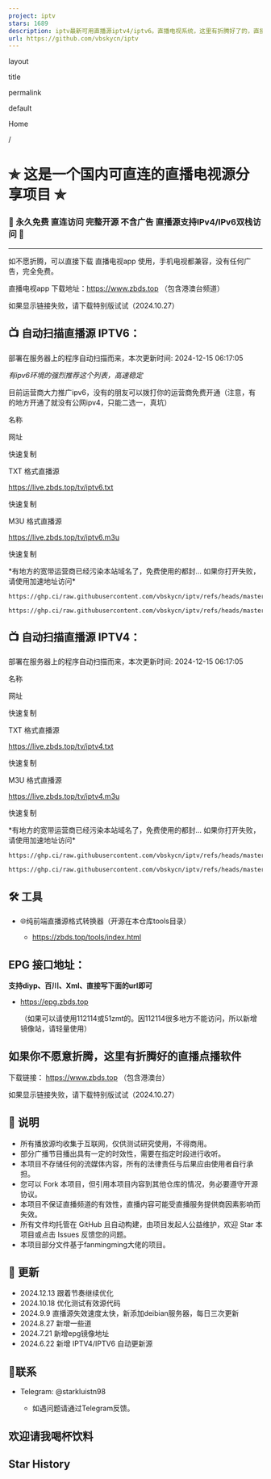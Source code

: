 ```yaml
---
project: iptv
stars: 1689
description: iptv最新可用直播源iptv4/iptv6。直播电视系统，这里有折腾好了的，直接下载用吧。直播电视app电视手机全部兼容。（包含港澳台）
url: https://github.com/vbskycn/iptv
---
```


layout

title

permalink

default

Home

/

✯ 这是一个国内可直连的直播电视源分享项目 ✯
=======================

### 🔕 永久免费 直连访问 完整开源 不含广告 直播源支持IPv4/IPv6双栈访问 🔕

* * *

如不愿折腾，可以直接下载 直播电视app 使用，手机电视都兼容，没有任何广告，完全免费。

直播电视app 下载地址：https://www.zbds.top （包含港澳台频道）

如果显示链接失败，请下载特别版试试（2024.10.27）

📺 自动扫描直播源 IPTV6：
-----------------

部署在服务器上的程序自动扫描而来，本次更新时间: 2024-12-15 06:17:05

_有ipv6环境的强烈推荐这个列表，高速稳定_

目前运营商大力推广ipv6，没有的朋友可以拨打你的运营商免费开通（注意，有的地方开通了就没有公网ipv4，只能二选一，真坑）

名称

网址

快速复制

TXT 格式直播源

https://live.zbds.top/tv/iptv6.txt

快速复制

M3U 格式直播源

https://live.zbds.top/tv/iptv6.m3u

快速复制

\*有地方的宽带运营商已经污染本站域名了，免费使用的都封... 如果你打开失败，请使用加速地址访问\*

```
https://ghp.ci/raw.githubusercontent.com/vbskycn/iptv/refs/heads/master/tv/iptv6.txt
```

```
https://ghp.ci/raw.githubusercontent.com/vbskycn/iptv/refs/heads/master/tv/iptv6.m3u
```

📺 自动扫描直播源 IPTV4：
-----------------

部署在服务器上的程序自动扫描而来，本次更新时间: 2024-12-15 06:17:05

名称

网址

快速复制

TXT 格式直播源

https://live.zbds.top/tv/iptv4.txt

快速复制

M3U 格式直播源

https://live.zbds.top/tv/iptv4.m3u

快速复制

\*有地方的宽带运营商已经污染本站域名了，免费使用的都封... 如果你打开失败，请使用加速地址访问\*

```
https://ghp.ci/raw.githubusercontent.com/vbskycn/iptv/refs/heads/master/tv/iptv4.txt
```

```
https://ghp.ci/raw.githubusercontent.com/vbskycn/iptv/refs/heads/master/tv/iptv4.m3u
```

🛠️ 工具
------

-   🌐纯前端直播源格式转换器（开源在本仓库tools目录）
    
    -   https://zbds.top/tools/index.html

EPG 接口地址：
---------

**支持diyp、百川、Xml、直接写下面的url即可**

-   https://epg.zbds.top
    
    （如果可以请使用112114或51zmt的。因112114很多地方不能访问，所以新增镜像站，请轻量使用）
    

如果你不愿意折腾，这里有折腾好的直播点播软件
----------------------

下载链接： https://www.zbds.top （包含港澳台）

如果显示链接失败，请下载特别版试试（2024.10.27）

📖 说明
-----

-   所有播放源均收集于互联网，仅供测试研究使用，不得商用。
-   部分广播节目播出具有一定的时效性，需要在指定时段进行收听。
-   本项目不存储任何的流媒体内容，所有的法律责任与后果应由使用者自行承担。
-   您可以 Fork 本项目，但引用本项目内容到其他仓库的情况，务必要遵守开源协议。
-   本项目不保证直播频道的有效性，直播内容可能受直播服务提供商因素影响而失效。
-   所有文件均托管在 GitHub 且自动构建，由项目发起人公益维护，欢迎 Star 本项目或点击 Issues 反馈您的问题。
-   本项目部分文件基于fanmingming大佬的项目。

📔 更新
-----

-   2024.12.13 跟着节奏继续优化
-   2024.10.18 优化测试有效源代码
-   2024.9.9 直播源失效速度太快，新添加deibian服务器，每日三次更新
-   2024.8.27 新增一些道
-   2024.7.21 新增epg镜像地址
-   2024.6.22 新增 IPTV4/IPTV6 自动更新源

📱联系
----

-   Telegram: @starkluistn98
    
    -   如遇问题请通过Telegram反馈。

欢迎请我喝杯饮料
--------

Star History
------------

<script> function copyToClipboard(text) { const input = document.createElement('textarea'); input.value = text; document.body.appendChild(input); input.select(); document.execCommand('copy'); document.body.removeChild(input); alert('已复制到剪贴板'); } </script>
